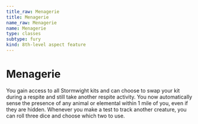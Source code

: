 ```yaml
---
title_raw: Menagerie
title: Menagerie
name_raw: Menagerie
name: Menagerie
type: classes
subtype: fury
kind: 8th-level aspect feature
---
```


# Menagerie

You gain access to all Stormwight kits and can choose to swap your kit during a respite and still take another respite activity. You now automatically sense the presence of any animal or elemental within 1 mile of you, even if they are hidden. Whenever you make a test to track another creature, you can roll three dice and choose which two to use.
